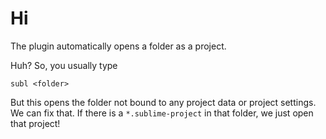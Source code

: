 # Hi

The plugin automatically opens a folder as a project.

Huh? So, you usually type 

```
subl <folder>
```

But this opens the folder not bound to any project data or project settings.
We can fix that. If there is a `*.sublime-project` in that folder, we just open that project! 
